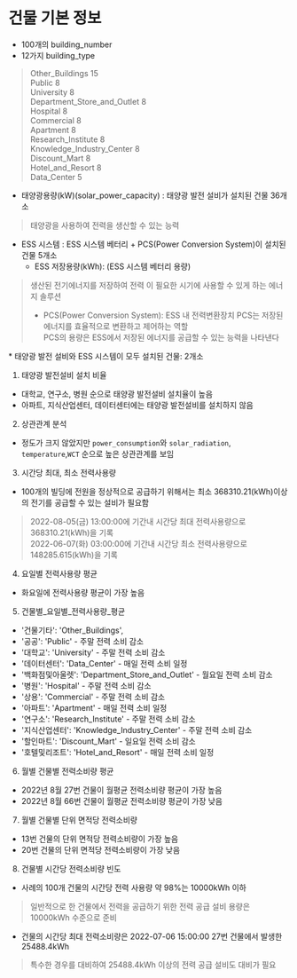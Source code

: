 # 건물 기본 정보

- 100개의 building_number
- 12가지 building_type

>Other_Buildings       15\
>Public          8\
>University         8\
>Department_Store_and_Outlet     8\
>Hospital          8\
>Commercial          8\
>Apartment         8\
>Research_Institute         8\
>Knowledge_Industry_Center      8\
>Discount_Mart        8\
>Hotel_and_Resort      8\
>Data_Center       5

- 태양광용량(kW)(solar_power_capacity) : 태양광 발전 설비가 설치된 건물 36개소
> 태양광을 사용하여 전력을 생산할 수 있는 능력


- ESS 시스템 : ESS 시스템 베터리 + PCS(Power Conversion System)이 설치된 건물 5개소
    - ESS 저장용량(kWh): (ESS 시스템 베터리 용량)
>생산된 전기에너지를 저장하여 전력 이 필요한 시기에 사용할 수 있게 하는 에너지 솔루션
>  - PCS(Power Conversion System): ESS 내 전력변환장치 
>PCS는 저장된 에너지를 효율적으로 변환하고 제어하는 역할\
>PCS의 용량은 ESS에서 저장된 에너지를 공급할 수 있는 능력을 나타낸다

\* 태양광 발전 설비와 ESS 시스템이 모두 설치된 건물: 2개소

1. 태양광 발전설비 설치 비율
- 대학교, 연구소, 병원 순으로 태양광 발전설비 설치율이 높음
- 아파트, 지식산업센터, 데이터센터에는 태양광 발전설비를 설치하지 않음

2. 상관관계 분석
- 정도가 크지 않았지만 `power_consumption`와 `solar_radiation`, `temperature`,`WCT` 순으로 높은 상관관계를 보임

3. 시간당 최대, 최소 전력사용량
- 100개의 빌딩에 전원을 정상적으로 공급하기 위해서는 최소 368310.21(kWh)이상의 전기를 공급할 수 있는 설비가 필요함
> 2022-08-05(금) 13:00:00에 기간내 시간당 최대 전력사용량으로 368310.21(kWh)을 기록\
>  2022-06-07(화) 03:00:00에 기간내 시간당 최소 전력사용량으로 148285.615(kWh)을 기록

4. 요일별 전력사용량 평균
- 화요일에 전력사용량 평균이 가장 높음

5. 건물별_요일별_전력사용량_평균
- '건물기타': 'Other_Buildings',
- '공공': 'Public' - 주말 전력 소비 감소
- '대학교': 'University' - 주말 전력 소비 감소
- '데이터센터': 'Data_Center' - 매일 전력 소비 일정
- '백화점및아울렛': 'Department_Store_and_Outlet' - 월요일 전력 소비 감소
- '병원': 'Hospital' - 주말 전력 소비 감소
- '상용': 'Commercial' - 주말 전력 소비 감소
- '아파트': 'Apartment' - 매일 전력 소비 일정
- '연구소': 'Research_Institute' - 주말 전력 소비 감소
- '지식산업센터': 'Knowledge_Industry_Center' - 주말 전력 소비 감소
- '할인마트': 'Discount_Mart' - 일요일 전력 소비 감소
- '호텔및리조트': 'Hotel_and_Resort' - 매일 전력 소비 일정

6. 월별 건물별 전력소비량 평균
- 2022년 8월 27번 건물이 월평균 전력소비량 평균이 가장 높음
- 2022년 8월 66번 건물이 월평균 전력소비량 평균이 가장 낮음

7. 월별 건물별 단위 면적당 전력소비량
- 13번 건물의 단위 면적당 전력소비량이 가장 높음
- 20번 건물의 단위 면적당 전력소비량이 가장 낮음

8. 건물별 시간당 전력소비량 빈도
- 사례의 100개 건물의 시간당 전력 사용량 약 98%는 10000kWh 이하
> 일반적으로 한 건물에서 전력을 공급하기 위한 전력 공급 설비 용량은 10000kWh 수준으로 준비

- 건물의 시간당 최대 전력소비량은 2022-07-06 15:00:00 27번 건물에서 발생한 25488.4kWh

> 특수한 경우를 대비하여 25488.4kWh 이상의 전력 공급 설비도 대비가 필요
